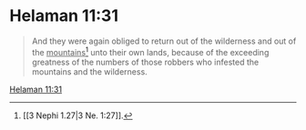 # Helaman 11:31

> And they were again obliged to return out of the wilderness and out of the <u>mountains</u>[^a] unto their own lands, because of the exceeding greatness of the numbers of those robbers who infested the mountains and the wilderness.

[Helaman 11:31](https://www.churchofjesuschrist.org/study/scriptures/bofm/hel/11?lang=eng&id=p31#p31)


[^a]: [[3 Nephi 1.27|3 Ne. 1:27]].  
